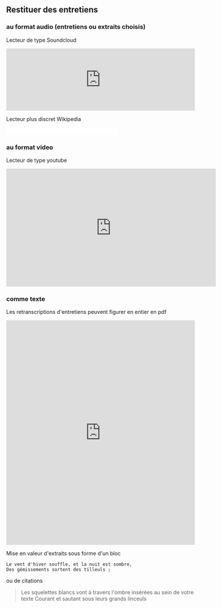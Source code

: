 ## Restituer des entretiens

### au format audio (entretiens ou extraits choisis)

Lecteur de type Soundcloud

<iframe width="100%" height="166" scrolling="no" frameborder="no" src="https://w.soundcloud.com/player/?url=https%3A//api.soundcloud.com/tracks/112395490&amp;color=ff5500&amp;auto_play=false&amp;hide_related=false&amp;show_comments=true&amp;show_user=true&amp;show_reposts=false"></iframe>

Lecteur plus discret Wikipedia

<iframe src="//commons.wikimedia.org/wiki/File:Saint-Saens,_Camille_-_Danse_macabre_Opus_40_-_Computer_generated,_transcribed_by_MacLeod.ogg?embedplayer=yes" width="300" height="20" frameborder="0" webkitAllowFullScreen mozallowfullscreen allowFullScreen></iframe>

### au format video

Lecteur de type youtube

<iframe width="560" height="315" src="https://www.youtube.com/embed/YyknBTm_YyM" frameborder="0" allowfullscreen></iframe>

### comme texte

Les retranscriptions d'entretiens peuvent figurer en entier en pdf

<iframe class="scribd_iframe_embed" src="https://www.scribd.com/embeds/341852935/content?start_page=1&view_mode=scroll&access_key=key-QBYckJevb4n2sVehoVJU&show_recommendations=true" data-auto-height="false" data-aspect-ratio="0.7068965517241379" scrolling="no" id="doc_93562" width="100%" height="600" frameborder="0"></iframe>

Mise en valeur d'extraits sous forme d'un bloc
```
Le vent d'hiver souffle, et la nuit est sombre, 
Des gémissements sortent des tilleuls ; 
```
ou de citations 

> Les squelettes blancs vont à travers l'ombre
insérées au sein de votre texte
> Courant et sautant sous leurs grands linceuls
